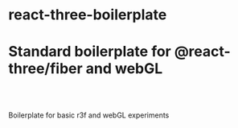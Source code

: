 # react-three-boilerplate


<h1>Standard boilerplate for @react-three/fiber and webGL</h1>
<br><br>

Boilerplate for basic r3f and webGL experiments
